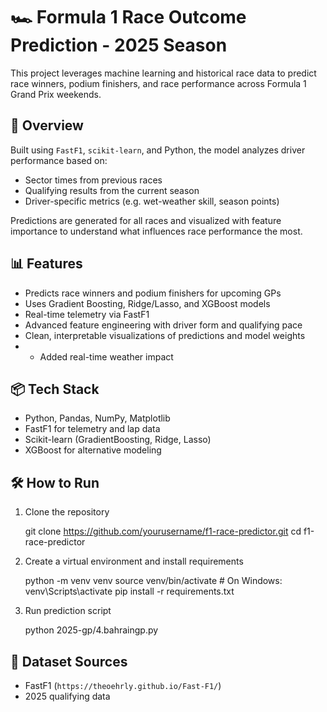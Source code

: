 
# 🏎️ Formula 1 Race Outcome Prediction - 2025 Season

This project leverages machine learning and historical race data to predict race winners, podium finishers, and race performance across Formula 1 Grand Prix weekends.

## 🚀 Overview

Built using `FastF1`, `scikit-learn`, and Python, the model analyzes driver performance based on:

* Sector times from previous races
* Qualifying results from the current season
* Driver-specific metrics (e.g. wet-weather skill, season points)

Predictions are generated for all races and visualized with feature importance to understand what influences race performance the most.

## 📊 Features

* Predicts race winners and podium finishers for upcoming GPs
* Uses Gradient Boosting, Ridge/Lasso, and XGBoost models
* Real-time telemetry via FastF1
* Advanced feature engineering with driver form and qualifying pace
* Clean, interpretable visualizations of predictions and model weights
* * Added real-time weather impact

## 📦 Tech Stack

* Python, Pandas, NumPy, Matplotlib
* FastF1 for telemetry and lap data
* Scikit-learn (GradientBoosting, Ridge, Lasso)
* XGBoost for alternative modeling

## 🛠 How to Run

1. Clone the repository

  
   git clone https://github.com/yourusername/f1-race-predictor.git
   cd f1-race-predictor
  

2. Create a virtual environment and install requirements


   python -m venv venv
   source venv/bin/activate  # On Windows: venv\Scripts\activate
   pip install -r requirements.txt
   

3. Run prediction script

   
   python 2025-gp/4.bahraingp.py
   

## 📌 Dataset Sources

* FastF1 (`https://theoehrly.github.io/Fast-F1/`)
* 2025 qualifying data



